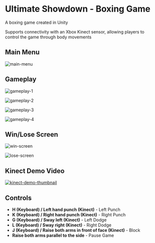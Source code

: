 # Ultimate Showdown - Boxing Game

A boxing game created in Unity

Supports connectivity with an Xbox Kinect sensor, allowing players to control the game through body movements

## Main Menu

![main-menu](https://github.com/stiyqr/ultimate-showdown-boxing-game/blob/main/screenshots/main-menu.png)

## Gameplay

![gameplay-1](https://github.com/stiyqr/ultimate-showdown-boxing-game/blob/main/screenshots/gameplay-1.png)

![gameplay-2](https://github.com/stiyqr/ultimate-showdown-boxing-game/blob/main/screenshots/gameplay-2.png)

![gameplay-3](https://github.com/stiyqr/ultimate-showdown-boxing-game/blob/main/screenshots/gameplay-3.png)

![gameplay-4](https://github.com/stiyqr/ultimate-showdown-boxing-game/blob/main/screenshots/gameplay-4.png)

## Win/Lose Screen

![win-screen](https://github.com/stiyqr/ultimate-showdown-boxing-game/blob/main/screenshots/win-screen.png)

![lose-screen](https://github.com/stiyqr/ultimate-showdown-boxing-game/blob/main/screenshots/lose-screen.png)

## Kinect Demo Video

[![kinect-demo-thumbnail](https://github.com/stiyqr/ultimate-showdown-boxing-game/blob/main/screenshots/kinect-demo-thumbnail.png)](https://github.com/stiyqr/ultimate-showdown-boxing-game/blob/main/screenshots/kinect-demo.mp4)

## Controls

* **H (Keyboard) / Left hand punch (Kinect)** - Left Punch
* **K (Keyboard) / Right hand punch (Kinect)** - Right Punch
* **G (Keyboard) / Sway left (Kinect)** - Left Dodge
* **L (Keyboard) / Sway right (Kinect)** - Right Dodge
* **J (Keyboard) / Raise both arms in front of face (Kinect)** - Block
* **Raise both arms parallel to the side** - Pause Game
